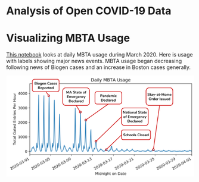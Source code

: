 # Analysis of Open COVID-19 Data

# Visualizing MBTA Usage

[This notebook](./MBTA-Usage.ipynb) looks at daily MBTA usage during March 2020. Here is usage with labels showing major news events. MBTA usage began decreasing following news of Biogen cases and an increase in Boston cases generally.

![MBTA Usage](./Labeled%20MBTA%20Usage.png)
